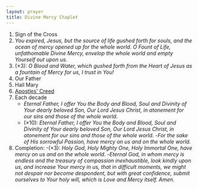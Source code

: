 ```yaml
---
layout: prayer
title: Divine Mercy Chaplet
---
```

1. Sign of the Cross
2. *You expired, Jesus, but the source of life gushed forth for souls, and the ocean of mercy opened up for the whole world. O Fount of Life, unfathomable Divine Mercy, envelop the whole world and empty Yourself out upon us.*
3. (×3): *O Blood and Water, which gushed forth from the Heart of Jesus as a fountain of Mercy for us, I trust in You!*
4. Our Father
5. Hail Mary
6. [Apostles' Creed](/prayers/apostles-creed/)
7. Each decade
	- *Eternal Father, I offer You the Body and Blood, Soul and Divinity of Your dearly beloved Son, Our Lord Jesus Christ, in atonement for our sins and those of the whole world.*
	- (×10): *Eternal Father, I offer You the Body and Blood, Soul and Divinity of Your dearly beloved Son, Our Lord Jesus Christ, in atonement for our sins and those of the whole world.*
	-*For the sake of His sorrowful Passion, have mercy on us and on the whole world.*
8. Completion:
	-(×3): *Holy God, Holy Mighty One, Holy Immortal One, have mercy on us and on the whole world.*
	-*Eternal God, in whom mercy is endless and the treasury of compassion inexhaustible, look kindly upon us, and increase Your mercy in us, that in difficult moments, we might not despair nor become despondent, but with great confidence, submit ourselves to Your holy will, which is Love and Mercy itself. Amen.*